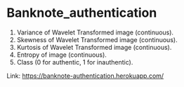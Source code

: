 # Banknote_authentication

1.  Variance of Wavelet Transformed image (continuous).
2.  Skewness of Wavelet Transformed image (continuous).
3.  Kurtosis of Wavelet Transformed image (continuous).
4.  Entropy of image (continuous).
5.  Class (0 for authentic, 1 for inauthentic).

Link: https://banknote-authentication.herokuapp.com/
